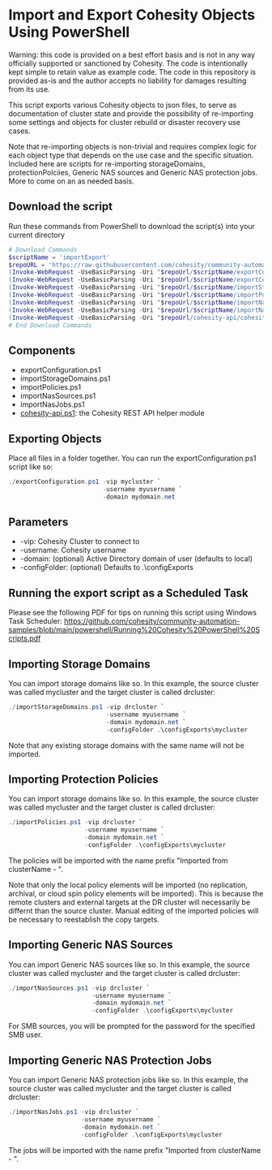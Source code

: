 # Import and Export Cohesity Objects Using PowerShell

Warning: this code is provided on a best effort basis and is not in any way officially supported or sanctioned by Cohesity. The code is intentionally kept simple to retain value as example code. The code in this repository is provided as-is and the author accepts no liability for damages resulting from its use.

This script exports various Cohesity objects to json files, to serve as documentation of cluster state and provide the possibility of re-importing some settings and objects for cluster rebuild or disaster recovery use cases.

Note that re-importing objects is non-trivial and requires complex logic for each object type that depends on the use case and the specific situation. Included here are scripts for re-importing storageDomains, protectionPolciies, Generic NAS sources and Generic NAS protection jobs. More to come on an as needed basis.

## Download the script

Run these commands from PowerShell to download the script(s) into your current directory

```powershell
# Download Commands
$scriptName = 'importExport'
$repoURL = 'https://raw.githubusercontent.com/cohesity/community-automation-samples/main/powershell'
(Invoke-WebRequest -UseBasicParsing -Uri "$repoUrl/$scriptName/exportConfiguration.ps1").content | Out-File "exportConfiguration.ps1"; (Get-Content "exportConfiguration.ps1") | Set-Content "exportConfiguration.ps1"
(Invoke-WebRequest -UseBasicParsing -Uri "$repoUrl/$scriptName/exportConfigurationV2.ps1").content | Out-File "exportConfigurationV2.ps1"; (Get-Content "exportConfigurationV2.ps1") | Set-Content "exportConfigurationV2.ps1"
(Invoke-WebRequest -UseBasicParsing -Uri "$repoUrl/$scriptName/importStorageDomains.ps1").content | Out-File "importStorageDomains.ps1"; (Get-Content "importStorageDomains.ps1") | Set-Content "importStorageDomains.ps1"
(Invoke-WebRequest -UseBasicParsing -Uri "$repoUrl/$scriptName/importPolicies.ps1").content | Out-File "importPolicies.ps1"; (Get-Content "importPolicies.ps1") | Set-Content "importPolicies.ps1"
(Invoke-WebRequest -UseBasicParsing -Uri "$repoUrl/$scriptName/importNasSources.ps1").content | Out-File "importNasSources.ps1"; (Get-Content "importNasSources.ps1") | Set-Content "importNasSources.ps1"
(Invoke-WebRequest -UseBasicParsing -Uri "$repoUrl/$scriptName/importNasJobs.ps1").content | Out-File "importNasJobs.ps1"; (Get-Content "importNasJobs.ps1") | Set-Content "importNasJobs.ps1"
(Invoke-WebRequest -UseBasicParsing -Uri "$repoUrl/cohesity-api/cohesity-api.ps1").content | Out-File cohesity-api.ps1; (Get-Content cohesity-api.ps1) | Set-Content cohesity-api.ps1
# End Download Commands
```

## Components

* exportConfiguration.ps1
* importStorageDomains.ps1
* importPolicies.ps1
* importNasSources.ps1
* importNasJobs.ps1
* [cohesity-api.ps1](https://raw.githubusercontent.com/cohesity/community-automation-samples/main/powershell/cohesity-api/cohesity-api.ps1): the Cohesity REST API helper module

## Exporting Objects

Place all files in a folder together. You can run the exportConfiguration.ps1 script like so:

```powershell
./exportConfiguration.ps1 -vip mycluster `
                          -username myusername `
                          -domain mydomain.net
```

## Parameters

* -vip: Cohesity Cluster to connect to
* -username: Cohesity username
* -domain: (optional) Active Directory domain of user (defaults to local)
* -configFolder: (optional) Defaults to .\configExports

## Running the export script as a Scheduled Task

Please see the following PDF for tips on running this script using Windows Task Scheduler:
<https://github.com/cohesity/community-automation-samples/blob/main/powershell/Running%20Cohesity%20PowerShell%20Scripts.pdf>

## Importing Storage Domains

You can import storage domains like so. In this example, the source cluster was called mycluster and the target cluster is called drcluster:

```powershell
./importStorageDomains.ps1 -vip drcluster `
                           -username myusername `
                           -domain mydomain.net `
                           -configFolder .\configExports\mycluster
```

Note that any existing storage domains with the same name will not be imported.

## Importing Protection Policies

You can import storage domains like so. In this example, the source cluster was called mycluster and the target cluster is called drcluster:

```powershell
./importPolicies.ps1 -vip drcluster `
                     -username myusername `
                     -domain mydomain.net `
                     -configFolder .\configExports\mycluster
```

The policies will be imported with the name prefix "Imported from clusterName - ".

Note that only the local policy elements will be imported (no replication, archival, or cloud spin policy elements will be imported). This is because the remote clusters and external targets at the DR cluster will necessarily be differnt than the source cluster. Manual editing of the imported policies will be necessary to reestablish the copy targets.

## Importing Generic NAS Sources

You can import Generic NAS sources like so. In this example, the source cluster was called mycluster and the target cluster is called drcluster:

```powershell
./importNasSources.ps1 -vip drcluster `
                       -username myusername `
                       -domain mydomain.net `
                       -configFolder .\configExports\mycluster
```

For SMB sources, you will be prompted for the password for the specified SMB user.

## Importing Generic NAS Protection Jobs

You can import Generic NAS protection jobs like so. In this example, the source cluster was called mycluster and the target cluster is called drcluster:

```powershell
./importNasJobs.ps1 -vip drcluster `
                    -username myusername `
                    -domain mydomain.net `
                    -configFolder .\configExports\mycluster
```

The jobs will be imported with the name prefix "Imported from clusterName - ".
